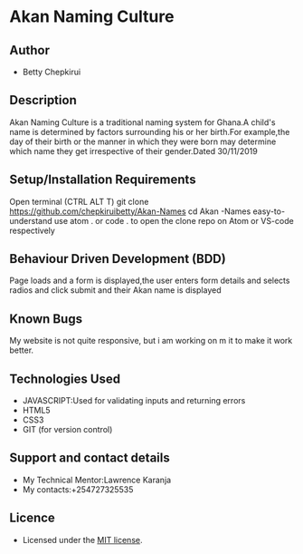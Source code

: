 # Akan Naming Culture

## Author

- Betty Chepkirui

## Description

Akan Naming Culture is a traditional naming system for Ghana.A child's name is determined by factors surrounding his or her birth.For example,the day of their birth or the manner in which they were born may determine which name they get irrespective of their gender.Dated 30/11/2019

## Setup/Installation Requirements

Open terminal (CTRL ALT T)
git clone https://github.com/chepkiruibetty/Akan-Names
cd Akan -Names
easy-to-understand
use atom . or code . to open the clone repo on Atom or VS-code respectively

## Behaviour Driven Development (BDD)

Page loads and a form is displayed,the user enters form details and selects radios and click submit and their Akan name is displayed

## Known Bugs

My website is not quite responsive, but i am working on m it  to make it work better.

## Technologies Used

- JAVASCRIPT:Used for validating inputs and returning errors
- HTML5
- CSS3
- GIT (for version control)

## Support and contact details

- My Technical Mentor:Lawrence Karanja
- My contacts:+254727325535

## Licence

- Licensed under the  [MIT license](LICENSE).

